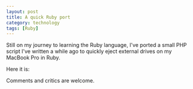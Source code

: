 ```yaml
---
layout: post
title: A quick Ruby port
category: technology
tags: [Ruby]
---
```

Still on my journey to learning the Ruby language, I've ported a small PHP script I've written a while ago to quickly eject external drives on my MacBook Pro in Ruby.

Here it is:
<script src="https://gist.github.com/1492740.js?file=usb_eject.rb"></script>
Comments and critics are welcome.